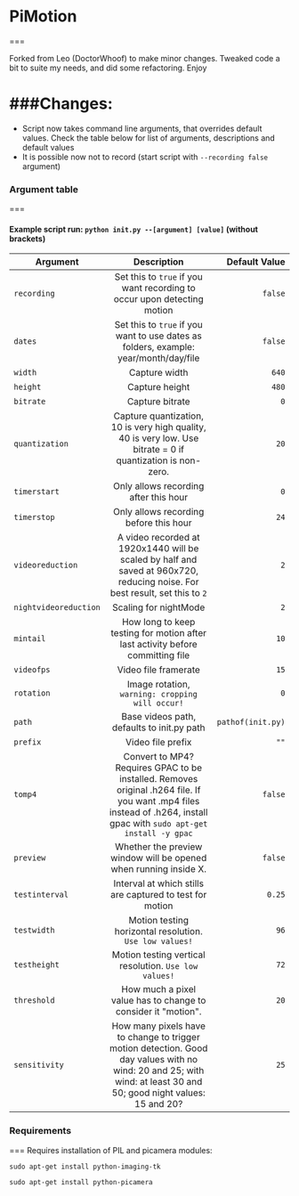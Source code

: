 # PiMotion
===

Forked from Leo (DoctorWhoof) to make minor changes. Tweaked code a bit to suite my needs, and did some refactoring. Enjoy

###Changes:
===

 - Script now takes command line arguments, that overrides default values. Check the table below for list of arguments, descriptions and default values
 - It is possible now not to record (start script with `--recording false` argument)
 
 
### Argument table
===
#### Example script run: `python init.py --[argument] [value]` (without brackets)

| Argument      | Description | Default Value  |
| ------------- |:-------------:| -----:|
| `recording`   | Set this to `true` if you want recording to occur upon detecting motion | `false` |
| `dates`   | Set this to `true` if you want to use dates as folders, example: year/month/day/file | `false` |
| `width`   | Capture width | `640` |
| `height`   | Capture height | `480` |
| `bitrate`   | Capture bitrate | `0` |
| `quantization`   | Capture quantization, 10 is very high quality, 40 is very low. Use bitrate = 0 if quantization is non-zero. | `20` |
| `timerstart`   | Only allows recording after this hour | `0` |
| `timerstop`   | Only allows recording before this hour | `24` |
| `videoreduction` | A video recorded at 1920x1440 will be scaled by half and saved at 960x720, reducing noise. For best result, set this to `2` | `2` |
| `nightvideoreduction` | Scaling for nightMode | `2` |
| `mintail` | How long to keep testing for motion after last activity before committing file | `10` |
| `videofps` | Video file framerate | `15` |
| `rotation` | Image rotation, `warning: cropping will occur!` | `0` |
| `path` | Base videos path, defaults to init.py path | `pathof(init.py)` |
| `prefix` | Video file prefix | `""` |
| `tomp4` | Convert to MP4? Requires GPAC to be installed. Removes original .h264 file. If you want .mp4 files instead of .h264, install gpac with `sudo apt-get install -y gpac`| `false` |
| `preview` | Whether the preview window will be opened when running inside X. | `false` |
| `testinterval` | Interval at which stills are captured to test for motion | `0.25` |
| `testwidth` | Motion testing horizontal resolution. `Use low values!` | `96` |
| `testheight` | Motion testing vertical resolution. `Use low values!` | `72` |
| `threshold` | How much a pixel value has to change to consider it "motion". | `20` |
| `sensitivity` | How many pixels have to change to trigger motion detection. Good day values with no wind: 20 and 25; with wind: at least 30 and 50; good night values: 15 and 20? | `25` |



### Requirements
===
Requires installation of PIL and picamera modules:

`sudo apt-get install python-imaging-tk`

`sudo apt-get install python-picamera`